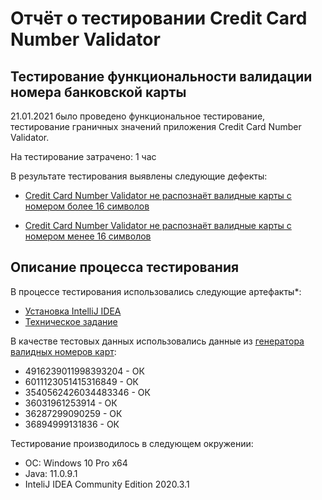 # Отчёт о тестировании Credit Card Number Validator

## Тестирование функциональности валидации номера банковской карты

21.01.2021 было проведено функциональное тестирование, тестирование граничных значений приложения Credit Card Number Validator.

На тестирование затрачено: 1 час

В результате тестирования выявлены следующие дефекты:

* [Credit Card Number Validator не распознаёт валидные карты с номером более 16 символов](https://github.com/sp1607/java-1.1-2/issues/1)

* [Credit Card Number Validator не распознаёт валидные карты с номером менее 16 символов](https://github.com/sp1607/java-1.1-2/issues/2)

## Описание процесса тестирования

В процессе тестирования использовались следующие артефакты*:
* [Установка IntelliJ IDEA](https://github.com/netology-code/javaqa-homeworks/blob/master/intro/idea.md)
* [Техническое задание](https://github.com/netology-code/javaqa-homeworks/tree/master/intro#задача-2---credit-card-number-validator)

В качестве тестовых данных использовались данные из [генератора валидных номеров карт](https://www.freeformatter.com/credit-card-number-generator-validator.html#validate):
* 4916239011998393204 - ОК
* 6011123051415316849 - ОК
* 3540562426034483346 - ОК
* 36031961253914 - ОК
* 36287299090259 - ОК
* 36894999131836 - ОК

Тестирование производилось в следующем окружении:
* ОС: Windows 10 Pro x64
* Java: 11.0.9.1
* InteliJ IDEA Community Edition 2020.3.1